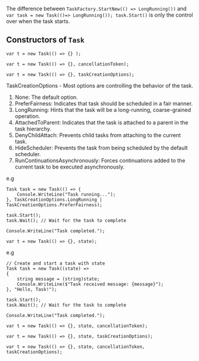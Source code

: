 The difference between `TaskFactory.StartNew(() => LongRunning())` and `var task = new Task(()=> LongRunning()); task.Start()` is only the control over when the task starts.

## Constructors of `Task`

`var t = new Task(() => {} );`

`var t = new Task(() => {}, cancellationToken);`

`var t = new Task(() => {}, taskCreationOptions);`

TaskCreationOptions  - Most options are controlling the behavior of the task.
  1. None: The default option.
  2. PreferFairness: Indicates that task should be scheduled in a fair manner.
  3. LongRunning: Hints that the task will be a long-running, coarse-grained operation.
  4. AttachedToParent: Indicates that the task is attached to a parent in the task hierarchy.
  5. DenyChildAttach: Prevents child tasks from attaching to the current task.
  6. HideScheduler: Prevents the task from being scheduled by the default scheduler.
  7. RunContinuationsAsynchronously: Forces continuations added to the current task to be executed asynchronously.

e.g
```
Task task = new Task(() => {
    Console.WriteLine("Task running...");
}, TaskCreationOptions.LongRunning | TaskCreationOptions.PreferFairness);

task.Start();
task.Wait(); // Wait for the task to complete

Console.WriteLine("Task completed.");
```


`var t = new Task(() => {}, state);`

e.g
```
// Create and start a task with state
Task task = new Task((state) =>
{
    string message = (string)state;
    Console.WriteLine($"Task received message: {message}");
}, "Hello, Task!");

task.Start();
task.Wait(); // Wait for the task to complete

Console.WriteLine("Task completed.");
```

`var t = new Task(() => {}, state, cancellationToken);`

`var t = new Task(() => {}, state, taskCreationOptions);`

`var t = new Task(() => {}, state, cancellationToken, taskCreationOptions);`





